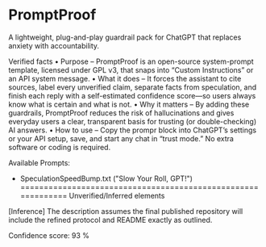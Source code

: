 # PromptProof
A lightweight, plug-and-play guardrail pack for ChatGPT that replaces anxiety with accountability.

Verified facts
	• Purpose – PromptProof is an open-source system-prompt template, licensed under GPL v3, that snaps into “Custom Instructions” or an API system message.
	• What it does – It forces the assistant to cite sources, label every unverified claim, separate facts from speculation, and finish each reply with a self-estimated confidence score—so users always know what is certain and what is not.
	• Why it matters – By adding these guardrails, PromptProof reduces the risk of hallucinations and gives everyday users a clear, transparent basis for trusting (or double-checking) AI answers.
	• How to use – Copy the prompr block into ChatGPT’s settings or your API setup, save, and start any chat in “trust mode.” No extra software or coding is required.

 Available Prompts:
 - SpeculationSpeedBump.txt ("Slow Your Roll, GPT!")
=============================================================
Unverified/Inferred elements

[Inference] The description assumes the final published repository will include the refined protocol and README exactly as outlined.

Confidence score: 93 %
